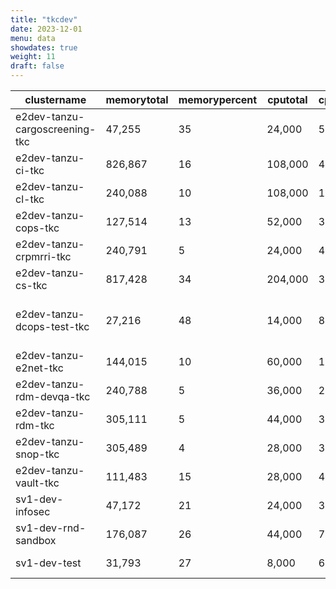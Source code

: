 ```yaml
---
title: "tkcdev"
date: 2023-12-01
menu: data
showdates: true
weight: 11
draft: false
---
```

<!--more-->
| clustername                    | memorytotal | memorypercent | cputotal | cpupercent | nodecount | health  | message                            |
| ------------------------------ | ----------- | ------------- | -------- | ---------- | --------- | ------- | ---------------------------------- |
| e2dev-tanzu-cargoscreening-tkc |      47,255 |            35 |   24,000 |         56 |         6 | HEALTHY | Cluster is healthy                 |
| e2dev-tanzu-ci-tkc             |     826,867 |            16 |  108,000 |         47 |         9 | HEALTHY | Cluster is healthy                 |
| e2dev-tanzu-cl-tkc             |     240,088 |            10 |  108,000 |         17 |         9 | HEALTHY | Cluster is healthy                 |
| e2dev-tanzu-cops-tkc           |     127,514 |            13 |   52,000 |         34 |         8 | HEALTHY | Cluster is healthy                 |
| e2dev-tanzu-crpmrri-tkc        |     240,791 |             5 |   24,000 |         41 |         6 | HEALTHY | Cluster is healthy                 |
| e2dev-tanzu-cs-tkc             |     817,428 |            34 |  204,000 |         31 |        27 | HEALTHY | Cluster is healthy                 |
| e2dev-tanzu-dcops-test-tkc     |      27,216 |            48 |   14,000 |         80 |         5 | WARNING | 1 worker node is in UNKNOWN state. |
| e2dev-tanzu-e2net-tkc          |     144,015 |            10 |   60,000 |         19 |         6 | HEALTHY | Cluster is healthy                 |
| e2dev-tanzu-rdm-devqa-tkc      |     240,788 |             5 |   36,000 |         28 |         6 | HEALTHY | Cluster is healthy                 |
| e2dev-tanzu-rdm-tkc            |     305,111 |             5 |   44,000 |         32 |         7 | HEALTHY | Cluster is healthy                 |
| e2dev-tanzu-snop-tkc           |     305,489 |             4 |   28,000 |         37 |         5 | HEALTHY | Cluster is healthy                 |
| e2dev-tanzu-vault-tkc          |     111,483 |            15 |   28,000 |         49 |         7 | HEALTHY | Cluster is healthy                 |
| sv1-dev-infosec                |      47,172 |            21 |   24,000 |         38 |         6 | HEALTHY | Cluster is healthy                 |
| sv1-dev-rnd-sandbox            |     176,087 |            26 |   44,000 |         70 |         7 | HEALTHY | Cluster is healthy                 |
| sv1-dev-test                   |      31,793 |            27 |    8,000 |         69 |         2 | HEALTHY | Cluster is healthy                 |
